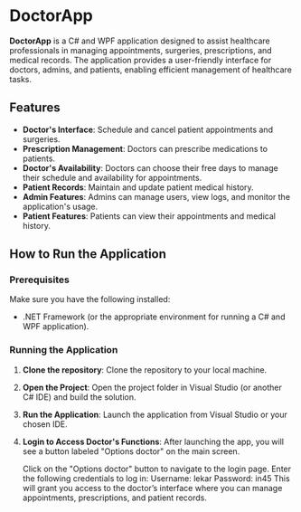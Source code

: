 # DoctorApp

**DoctorApp** is a C# and WPF application designed to assist healthcare professionals in managing appointments, surgeries, prescriptions, and medical records. The application provides a user-friendly interface for doctors, admins, and patients, enabling efficient management of healthcare tasks.

## Features
- **Doctor's Interface**: Schedule and cancel patient appointments and surgeries.
- **Prescription Management**: Doctors can prescribe medications to patients.
- **Doctor's Availability**: Doctors can choose their free days to manage their schedule and availability for appointments.
- **Patient Records**: Maintain and update patient medical history.
- **Admin Features**: Admins can manage users, view logs, and monitor the application's usage.
- **Patient Features**: Patients can view their appointments and medical history.

## How to Run the Application

### Prerequisites
Make sure you have the following installed:
- .NET Framework (or the appropriate environment for running a C# and WPF application).

### Running the Application

1. **Clone the repository**:
   Clone the repository to your local machine.
   
2. **Open the Project**:
    Open the project folder in Visual Studio (or another C# IDE) and build the solution.

3. **Run the Application**:
    Launch the application from Visual Studio or your chosen IDE.

4. **Login to Access Doctor's Functions**:
    After launching the app, you will see a button labeled "Options doctor" on the main screen.

    Click on the "Options doctor" button to navigate to the login page.
    Enter the following credentials to log in:
      Username: lekar
      Password: in45
This will grant you access to the doctor’s interface where you can manage appointments, prescriptions, and patient records.

